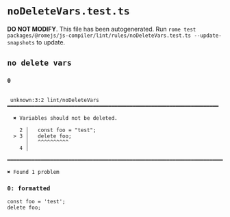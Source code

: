 # `noDeleteVars.test.ts`

**DO NOT MODIFY**. This file has been autogenerated. Run `rome test packages/@romejs/js-compiler/lint/rules/noDeleteVars.test.ts --update-snapshots` to update.

## `no delete vars`

### `0`

```

 unknown:3:2 lint/noDeleteVars ━━━━━━━━━━━━━━━━━━━━━━━━━━━━━━━━━━━━━━━━━━━━━━━━━━━━━━━━━━━━━━━━━━━━━

  ✖ Variables should not be deleted.

    2 │   const foo = "test";
  > 3 │   delete foo;
      │   ^^^^^^^^^^
    4 │

━━━━━━━━━━━━━━━━━━━━━━━━━━━━━━━━━━━━━━━━━━━━━━━━━━━━━━━━━━━━━━━━━━━━━━━━━━━━━━━━━━━━━━━━━━━━━━━━━━━━

✖ Found 1 problem

```

### `0: formatted`

```
const foo = 'test';
delete foo;

```
